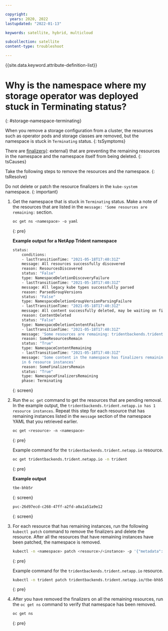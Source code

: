 ```yaml
---

copyright:
  years: 2020, 2022
lastupdated: "2022-01-13"

keywords: satellite, hybrid, multicloud

subcollection: satellite
content-type: troubleshoot

---
```


{{site.data.keyword.attribute-definition-list}}

# Why is the namespace where my storage operator was deployed stuck in **Terminating** status?
{: #storage-namespace-terminating}


When you remove a storage configuration from a cluster, the resources such as operator pods and storage classes are removed, but the namespace is stuck in `Terminating` status. 
{: tsSymptoms}


There are [finalizers](https://kubernetes.io/blog/2021/05/14/using-finalizers-to-control-deletion/){: external} that are preventing the remaining resources in the namespace and the namespace itself from being deleted.
{: tsCauses}


Take the following steps to remove the resources and the namespace.
{: tsResolve}

Do not delete or patch the resource finalizers in the `kube-system` namespace.
{: important}

1. Get the namespace that is stuck in `Terminating` status. Make a note of the resources that are listed in the `message: 'Some resources are remaining:` section.
    ```sh
    oc get ns <namespace> -o yaml
    ```
    {: pre}

    **Example output for a NetApp Trident namespace**
    ```sh
    status:
        conditions:
        - lastTransitionTime: "2021-05-18T17:40:31Z"
        message: All resources successfully discovered
        reason: ResourcesDiscovered
        status: "False"
        type: NamespaceDeletionDiscoveryFailure
        - lastTransitionTime: "2021-05-18T17:40:31Z"
        message: All legacy kube types successfully parsed
        reason: ParsedGroupVersions
        status: "False"
        type: NamespaceDeletionGroupVersionParsingFailure
        - lastTransitionTime: "2021-05-18T17:40:31Z"
        message: All content successfully deleted, may be waiting on finalization
        reason: ContentDeleted
        status: "False"
        type: NamespaceDeletionContentFailure
        - lastTransitionTime: "2021-05-18T17:40:31Z"
        message: 'Some resources are remaining: tridentbackends.trident.netapp.io has 1 resource instances, tridentnodes.trident.netapp.io has 3 resource instances, tridentversions.trident.netapp.io has 1 resource instances, tridentvolumes.trident.netapp.io has 1 resource instances'
        reason: SomeResourcesRemain
        status: "True"
        type: NamespaceContentRemaining
        - lastTransitionTime: "2021-05-18T17:40:31Z"
        message: 'Some content in the namespace has finalizers remaining: trident.netapp.io
        in 6 resource instances'
        reason: SomeFinalizersRemain
        status: "True"
        type: NamespaceFinalizersRemaining
        phase: Terminating
    ```
    {: screen}

2. Run the `oc get` command to get the resources that are pending removal. In the example output, the `tridentbackends.trident.netapp.io has 1 resource instances`. Repeat this step for each resource that has remaining instances listed in the `message` section of the namespace YAML that you retrieved earlier.
    ```sh
    oc get <resource> -n <namespace>
    ```
    {: pre}

    Example command for the `tridentbackends.trident.netapp.io` resource.
    ```sh
    oc get tridentbackends.trident.netapp.io -n trident
    ```
    {: pre}

    **Example output**
    ```sh
    tbe-bhb5r
    ```
    {: screen}

    ```sh
    pvc-26d97ecd-c268-47ff-a2fd-a0a1a51a9e12
    ```
    {: screen}

3. For each resource that has remaining instances, run the following `kubectl patch` command to remove the finalizers and delete the resource. After all the resources that have remaining instances have been patched, the namespace is removed.
    ```sh
    kubectl -n <namespace> patch <resource>/<instance> -p '{"metadata":{"finalizers":[]}}' --type=merge
    ```
    {: pre}

    Example command for the `tridentbackends.trident.netapp.io` resource.
    ```sh
    kubectl -n trident patch tridentbackends.trident.netapp.io/tbe-bhb5r -p '{"metadata":{"finalizers":[]}}' --type=merge
    ```
    {: pre}

4. After you have removed the finalizers on all the remaining resources, run the `oc get ns` command to verify that namespace has been removed.
    ```sh
    oc get ns
    ```
    {: pre}







